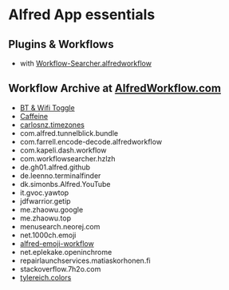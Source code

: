 # Alfred App essentials

## Plugins & Workflows

* with [Workflow-Searcher.alfredworkflow](https://github.com/hzlzh/Alfred-Workflows/raw/master/Downloads/Workflow-Searcher.alfredworkflow)


## Workflow Archive at [AlfredWorkflow.com](http://www.alfredworkflow.com)

* [BT & Wifi Toggle](http://www.alfredforum.com/topic/341-bluetooth-and-wifi-toggle/)
* [Caffeine](http://www.alfredforum.com/topic/1631-caffeine-and-caffeinate-workflows-updated/)
* [carlosnz.timezones](http://www.packal.org/workflow/timezones)
* com.alfred.tunnelblick.bundle
* com.farrell.encode-decode.alfredworkflow
* com.kapeli.dash.workflow
* com.workflowsearcher.hzlzh
* de.gh01.alfred.github
* de.leenno.terminalfinder
* dk.simonbs.Alfred.YouTube
* it.gvoc.yawtop
* jdfwarrior.getip
* me.zhaowu.google
* me.zhaowu.top
* menusearch.neorej.com
* net.1000ch.emoji
* [alfred-emoji-workflow](https://github.com/carlosgaldino/alfred-emoji-workflow)
* net.eplekake.openinchrome
* repairlaunchservices.matiaskorhonen.fi
* stackoverflow.7h2o.com
* [tylereich.colors](http://www.alfredforum.com/topic/805-colors—convert-color-formats-access-the-os-x-color-panel/)
